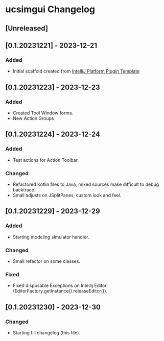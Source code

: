 <!-- Keep a Changelog guide -> https://keepachangelog.com -->

# ucsimgui Changelog

## [Unreleased]

## [0.1.20231221] - 2023-12-21

### Added
- Initial scaffold created from [IntelliJ Platform Plugin Template](https://github.com/JetBrains/intellij-platform-plugin-template)

## [0.1.20231223] - 2023-12-23

### Added
- Created Tool Window forms.
- New Action Groups

## [0.1.20231224] - 2023-12-24

### Added
- Test actions for Action Toolbar.

### Changed
- Refactored Kotlin files to Java, mixed sources make difficult to debug backtrace.
- Small adjusts on JSplitPanes, custom look and feel.


## [0.1.20231229] - 2023-12-29

### Added
- Starting modeling simulator handler.

### Changed
- Small refactor on some classes.

### Fixed
- Fixed disposable Exceptions on Intellij Editor (EditorFactory.getInstance().releaseEditor()).


## [0.1.20231230] - 2023-12-30

### Changed
- Starting fill changelog (this file).


<!--

### Added
### Fixed
### Changed
### Removed
-->